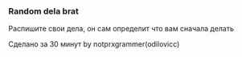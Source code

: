 ### Random dela brat

Распишите свои дела, он сам определит что вам сначала делать

Сделано за 30 минут by notprxgrammer(odilovicc)